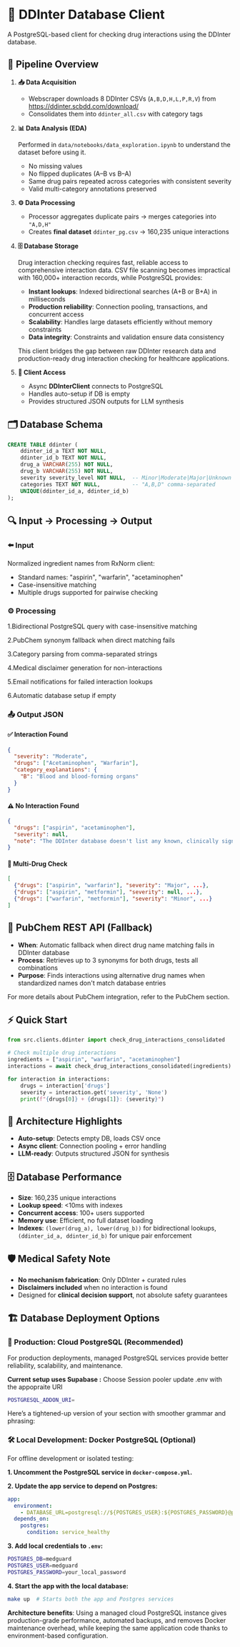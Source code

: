 
# 💊 DDInter Database Client

A PostgreSQL-based client for checking drug interactions using the DDInter database.

## 🔄 Pipeline Overview

1. **📥 Data Acquisition**

    * Webscraper downloads 8 DDInter CSVs (`A,B,D,H,L,P,R,V`) from https://ddinter.scbdd.com/download/
    * Consolidates them into `ddinter_all.csv` with category tags

2. **📊 Data Analysis (EDA)**

    Performed in `data/notebooks/data_exploration.ipynb` to understand the dataset before using it.

   * No missing values
   * No flipped duplicates (A–B vs B–A)
   * Same drug pairs repeated across categories with consistent severity
   * Valid multi-category annotations preserved

3. **⚙️ Data Processing**

    * Processor aggregates duplicate pairs → merges categories into `"A,D,H"`
    * Creates **final dataset** `ddinter_pg.csv` → 160,235 unique interactions

4. **🗄️ Database Storage**

    Drug interaction checking requires fast, reliable access to comprehensive interaction data.
    CSV file scanning becomes impractical with 160,000+ interaction records, while PostgreSQL provides:

    - **Instant lookups**: Indexed bidirectional searches (A+B or B+A) in milliseconds
    - **Production reliability**: Connection pooling, transactions, and concurrent access
    - **Scalability**: Handles large datasets efficiently without memory constraints
    - **Data integrity**: Constraints and validation ensure data consistency

    This client bridges the gap between raw DDInter research data and production-ready drug interaction checking for healthcare applications.

5. **🔑 Client Access**

   * Async **DDInterClient** connects to PostgreSQL
   * Handles auto-setup if DB is empty
   * Provides structured JSON outputs for LLM synthesis

## 🗂️ Database Schema
```sql
CREATE TABLE ddinter (
    ddinter_id_a TEXT NOT NULL,
    ddinter_id_b TEXT NOT NULL,
    drug_a VARCHAR(255) NOT NULL,
    drug_b VARCHAR(255) NOT NULL,
    severity severity_level NOT NULL,  -- Minor|Moderate|Major|Unknown
    categories TEXT NOT NULL,          -- "A,B,D" comma-separated
    UNIQUE(ddinter_id_a, ddinter_id_b)
);
```

## 🔍 Input → Processing → Output

### ⬅️ Input

Normalized ingredient names from RxNorm client:

* Standard names: "aspirin", "warfarin", "acetaminophen"
* Case-insensitive matching
* Multiple drugs supported for pairwise checking

### ⚙️ Processing

1.Bidirectional PostgreSQL query with case-insensitive matching

2.PubChem synonym fallback when direct matching fails

3.Category parsing from comma-separated strings

4.Medical disclaimer generation for non-interactions

5.Email notifications for failed interaction lookups

6.Automatic database setup if empty

### 📤 Output JSON

#### ✅ Interaction Found

```json
{
  "severity": "Moderate",
  "drugs": ["Acetaminophen", "Warfarin"],
  "category_explanations": {
    "B": "Blood and blood-forming organs"
  }
}
```

#### ⚠️ No Interaction Found

```json
{
  "drugs": ["aspirin", "acetaminophen"],
  "severity": null,
  "note": "The DDInter database doesn't list any known, clinically significant pharmacokinetic or pharmacodynamic interaction between these drugs. This does not mean the combination is guaranteed 100% safe—it means that based on available published interaction data, no meaningful interaction has been established."
}
```

#### 🔄 Multi-Drug Check

```json
[
  {"drugs": ["aspirin", "warfarin"], "severity": "Major", ...},
  {"drugs": ["aspirin", "metformin"], "severity": null, ...},
  {"drugs": ["warfarin", "metformin"], "severity": "Minor", ...}
]
```

## 🧪 PubChem REST API (Fallback)
- **When**: Automatic fallback when direct drug name matching fails in DDInter database
- **Process**: Retrieves up to 3 synonyms for both drugs, tests all combinations
- **Purpose**: Finds interactions using alternative drug names when standardized names don't match database entries

For more details about PubChem integration, refer to the PubChem section.


## ⚡ Quick Start

```python
from src.clients.ddinter import check_drug_interactions_consolidated

# Check multiple drug interactions
ingredients = ["aspirin", "warfarin", "acetaminophen"]
interactions = await check_drug_interactions_consolidated(ingredients)

for interaction in interactions:
    drugs = interaction['drugs']
    severity = interaction.get('severity', 'None')
    print(f"{drugs[0]} + {drugs[1]}: {severity}")
```

## 📐 Architecture Highlights

* **Auto-setup**: Detects empty DB, loads CSV once
* **Async client**: Connection pooling + error handling
* **LLM-ready**: Outputs structured JSON for synthesis

## 🗄️ Database Performance

* **Size**: 160,235 unique interactions
* **Lookup speed**: <10ms with indexes
* **Concurrent access**: 100+ users supported
* **Memory use**: Efficient, no full dataset loading
* **Indexes**: `(lower(drug_a), lower(drug_b))` for bidirectional lookups, `(ddinter_id_a, ddinter_id_b)` for unique pair enforcement

## 🛡️ Medical Safety Note

* **No mechanism fabrication**: Only DDInter + curated rules
* **Disclaimers included** when no interaction is found
* Designed for **clinical decision support**, not absolute safety guarantees


## 🏗️ Database Deployment Options

### 🚀 Production: Cloud PostgreSQL (Recommended)

For production deployments, managed PostgreSQL services provide better reliability, scalability, and maintenance.

**Current setup uses Supabase :**
Choose Session pooler
update .env with the appopraite URI
```bash
POSTGRESQL_ADDON_URI=
```

Here’s a tightened-up version of your section with smoother grammar and phrasing:


### 🛠️ Local Development: Docker PostgreSQL (Optional)

For offline development or isolated testing:

**1. Uncomment the PostgreSQL service in `docker-compose.yml`.**

**2. Update the app service to depend on Postgres:**

```yaml
app:
  environment:
    - DATABASE_URL=postgresql://${POSTGRES_USER}:${POSTGRES_PASSWORD}@postgres:5432/${POSTGRES_DB}
  depends_on:
    postgres:
      condition: service_healthy
```

**3. Add local credentials to `.env`:**

```bash
POSTGRES_DB=medguard
POSTGRES_USER=medguard
POSTGRES_PASSWORD=your_local_password
```

**4. Start the app with the local database:**

```bash
make up  # Starts both the app and Postgres services
```

**Architecture benefits**: Using a managed cloud PostgreSQL instance gives production-grade performance, automated backups, and removes Docker maintenance overhead, while keeping the same application code thanks to environment-based configuration.
